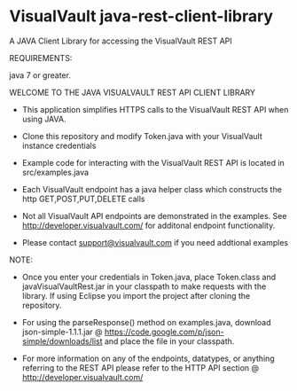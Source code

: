 # VisualVault java-rest-client-library
A JAVA Client Library for accessing the VisualVault REST API

REQUIREMENTS:

java 7 or greater.

WELCOME TO THE JAVA VISUALVAULT REST API CLIENT LIBRARY

* This application simplifies HTTPS calls to the VisualVault REST API when using JAVA.

* Clone this repository and modify Token.java with your VisualVault instance credentials

* Example code for interacting with the VisualVault REST API is located in src/examples.java

* Each VisualVault endpoint has a java helper class which constructs the http GET,POST,PUT,DELETE calls

* Not all VisualVault API endpoints are demonstrated in the examples.  See http://developer.visualvault.com/ for additonal endpoint functionality.  

* Please contact support@visualvault.com if you need addtional examples

NOTE:

* Once you enter your credentials in Token.java, place Token.class and javaVisualVaultRest.jar in your classpath 
to make requests with the library. If using Eclipse you import the project after cloning the repository.

* For using the parseResponse() method on examples.java, download json-simple-1.1.1.jar 
@ https://code.google.com/p/json-simple/downloads/list and place the file in your classpath.

* For more information on any of the endpoints, datatypes, or anything referring to the REST API please refer to the 
HTTP API section @ http://developer.visualvault.com/
